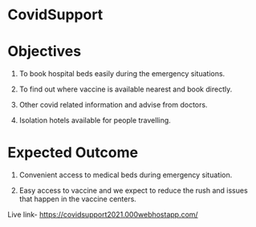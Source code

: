 # CovidSupport

# Objectives

1. To book hospital beds easily during the emergency situations. 

2. To find out where vaccine is available nearest and book directly.

3. Other covid related information and advise from doctors.

4. Isolation hotels available for people travelling.


# Expected Outcome

1. Convenient access to medical beds during emergency situation.

2.  Easy access to vaccine and we expect to reduce the rush and issues that happen in the vaccine centers.


Live link- https://covidsupport2021.000webhostapp.com/

